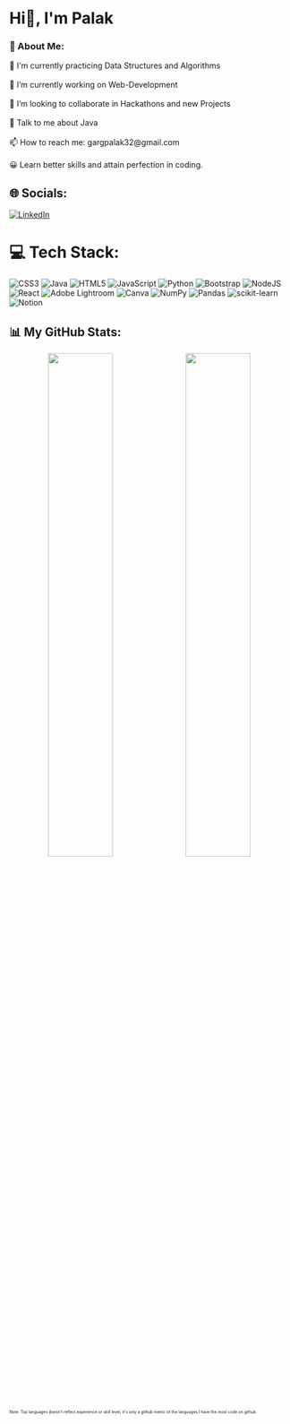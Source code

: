 <h1 id="hi-i-m-palak">Hi👋, I&#39;m Palak</h1>

<h3 id="-about-me-">💫 About Me:</h3>

<p>🌱 I&#39;m currently practicing Data Structures and Algorithms <br><br>
  🔭 I’m currently working on Web-Development <br><br>
  👯 I’m looking to collaborate in Hackathons and new Projects <br><br>
  💬 Talk to me about Java <br><br>
  📫 How to reach me: gargpalak32@gmail.com <br><br>
  😀 Learn better skills and attain perfection in coding.
</p>

<h2 id="-socials-">🌐 Socials:</h2>

<p>
  <a href="https://linkedin.com/in/https://www.linkedin.com/in/palak-garg-007/"><img src="https://img.shields.io/badge/LinkedIn-%230077B5.svg?logo=linkedin&amp;logoColor=white" alt="LinkedIn"></a>
</p>

<h1 id="-tech-stack-">💻 Tech Stack:</h1>

<p>
  <img src="https://img.shields.io/badge/css3-%231572B6.svg?style=for-the-badge&amp;logo=css3&amp;logoColor=white" alt="CSS3"> 
  <img src="https://img.shields.io/badge/java-%23ED8B00.svg?style=for-the-badge&amp;logo=java&amp;logoColor=white" alt="Java"> 
  <img src="https://img.shields.io/badge/html5-%23E34F26.svg?style=for-the-badge&amp;logo=html5&amp;logoColor=white" alt="HTML5"> 
  <img src="https://img.shields.io/badge/javascript-%23323330.svg?style=for-the-badge&amp;logo=javascript&amp;logoColor=%23F7DF1E" alt="JavaScript"> 
  <img src="https://img.shields.io/badge/python-3670A0?style=for-the-badge&amp;logo=python&amp;logoColor=ffdd54" alt="Python"> 
  <img src="https://img.shields.io/badge/bootstrap-%23563D7C.svg?style=for-the-badge&amp;logo=bootstrap&amp;logoColor=white" alt="Bootstrap"> 
  <img src="https://img.shields.io/badge/node.js-6DA55F?style=for-the-badge&amp;logo=node.js&amp;logoColor=white" alt="NodeJS"> 
  <img src="https://img.shields.io/badge/react-%2320232a.svg?style=for-the-badge&amp;logo=react&amp;logoColor=%2361DAFB" alt="React"> 
  <img src="https://img.shields.io/badge/Adobe%20Lightroom-31A8FF.svg?style=for-the-badge&amp;logo=Adobe%20Lightroom&amp;logoColor=white" alt="Adobe Lightroom">       <img src="https://img.shields.io/badge/Canva-%2300C4CC.svg?style=for-the-badge&amp;logo=Canva&amp;logoColor=white" alt="Canva"> 
  <img src="https://img.shields.io/badge/numpy-%23013243.svg?style=for-the-badge&amp;logo=numpy&amp;logoColor=white" alt="NumPy"> 
  <img src="https://img.shields.io/badge/pandas-%23150458.svg?style=for-the-badge&amp;logo=pandas&amp;logoColor=white" alt="Pandas"> 
  <img src="https://img.shields.io/badge/scikit--learn-%23F7931E.svg?style=for-the-badge&amp;logo=scikit-learn&amp;logoColor=white" alt="scikit-learn"> 
  <img src="https://img.shields.io/badge/Notion-%23000000.svg?style=for-the-badge&amp;logo=notion&amp;logoColor=white" alt="Notion">
</p>

<h2 id="-github-stats-">📊 My GitHub Stats:</h2>

<p align="center">
  <img width="48%" src="https://github-readme-stats.vercel.app/api?username=palakgarg007&amp;theme=dark&amp;hide_border=false&amp;include_all_commits=false&amp;count_private=false" alt="">
  <img width="48%" src="https://github-readme-streak-stats.herokuapp.com/?user=palakgarg007&amp;theme=dark&amp;hide_border=false" alt="">
  <img src="https://github-readme-stats.vercel.app/api/top-langs/?username=palakgarg007&amp;theme=dark&amp;hide_border=false&amp;include_all_commits=false&amp;count_private=false&amp;layout=compact" alt="">
</p>

<p style="font-size: 7px">
Note: Top languages doesn't reflect experience or skill level, it's only a github metric of the languages I have the most code on github.
</p>

<!-- <hr> -->
<!-- <p><a href="https://visitcount.itsvg.in"><img src="https://visitcount.itsvg.in/api?id=palakgarg007&amp;icon=0&amp;color=0" alt=""></a></p> -->
<!-- Proudly created with GPRM ( https://gprm.itsvg.in ) -->
